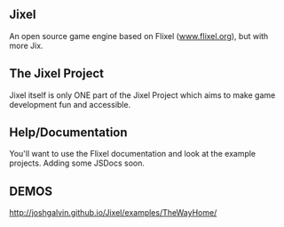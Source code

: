Jixel 
-----
An open source game engine based on Flixel (www.flixel.org), but with more Jix.

The Jixel Project
-----
Jixel itself is only ONE part of the Jixel Project which aims to make game development fun and accessible. 

Help/Documentation
----
You'll want to use the Flixel documentation and look at the example projects. Adding some JSDocs soon.

DEMOS
-----
http://joshgalvin.github.io/Jixel/examples/TheWayHome/




